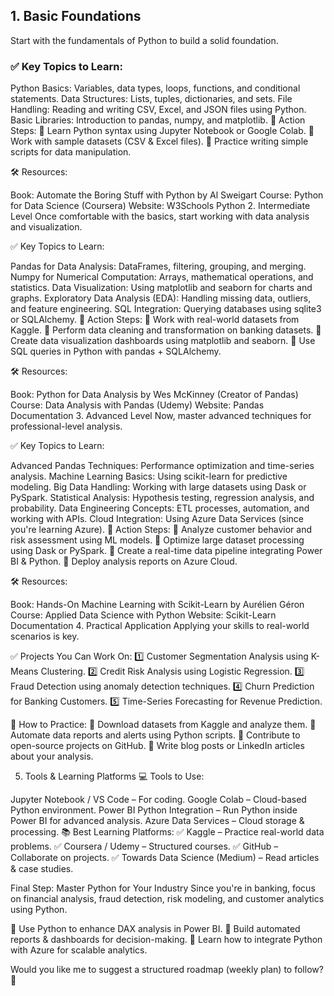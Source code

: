 ## 1. Basic Foundations
Start with the fundamentals of Python to build a solid foundation.

### ✅ Key Topics to Learn:

Python Basics: Variables, data types, loops, functions, and conditional statements.
Data Structures: Lists, tuples, dictionaries, and sets.
File Handling: Reading and writing CSV, Excel, and JSON files using Python.
Basic Libraries: Introduction to pandas, numpy, and matplotlib.
📌 Action Steps:
🔹 Learn Python syntax using Jupyter Notebook or Google Colab.
🔹 Work with sample datasets (CSV & Excel files).
🔹 Practice writing simple scripts for data manipulation.

🛠 Resources:

Book: Automate the Boring Stuff with Python by Al Sweigart
Course: Python for Data Science (Coursera)
Website: W3Schools Python
2. Intermediate Level
Once comfortable with the basics, start working with data analysis and visualization.

✅ Key Topics to Learn:

Pandas for Data Analysis: DataFrames, filtering, grouping, and merging.
Numpy for Numerical Computation: Arrays, mathematical operations, and statistics.
Data Visualization: Using matplotlib and seaborn for charts and graphs.
Exploratory Data Analysis (EDA): Handling missing data, outliers, and feature engineering.
SQL Integration: Querying databases using sqlite3 or SQLAlchemy.
📌 Action Steps:
🔹 Work with real-world datasets from Kaggle.
🔹 Perform data cleaning and transformation on banking datasets.
🔹 Create data visualization dashboards using matplotlib and seaborn.
🔹 Use SQL queries in Python with pandas + SQLAlchemy.

🛠 Resources:

Book: Python for Data Analysis by Wes McKinney (Creator of Pandas)
Course: Data Analysis with Pandas (Udemy)
Website: Pandas Documentation
3. Advanced Level
Now, master advanced techniques for professional-level analysis.

✅ Key Topics to Learn:

Advanced Pandas Techniques: Performance optimization and time-series analysis.
Machine Learning Basics: Using scikit-learn for predictive modeling.
Big Data Handling: Working with large datasets using Dask or PySpark.
Statistical Analysis: Hypothesis testing, regression analysis, and probability.
Data Engineering Concepts: ETL processes, automation, and working with APIs.
Cloud Integration: Using Azure Data Services (since you're learning Azure).
📌 Action Steps:
🔹 Analyze customer behavior and risk assessment using ML models.
🔹 Optimize large dataset processing using Dask or PySpark.
🔹 Create a real-time data pipeline integrating Power BI & Python.
🔹 Deploy analysis reports on Azure Cloud.

🛠 Resources:

Book: Hands-On Machine Learning with Scikit-Learn by Aurélien Géron
Course: Applied Data Science with Python
Website: Scikit-Learn Documentation
4. Practical Application
Applying your skills to real-world scenarios is key.

✅ Projects You Can Work On:
1️⃣ Customer Segmentation Analysis using K-Means Clustering.
2️⃣ Credit Risk Analysis using Logistic Regression.
3️⃣ Fraud Detection using anomaly detection techniques.
4️⃣ Churn Prediction for Banking Customers.
5️⃣ Time-Series Forecasting for Revenue Prediction.

📌 How to Practice:
🔹 Download datasets from Kaggle and analyze them.
🔹 Automate data reports and alerts using Python scripts.
🔹 Contribute to open-source projects on GitHub.
🔹 Write blog posts or LinkedIn articles about your analysis.

5. Tools & Learning Platforms
💻 Tools to Use:

Jupyter Notebook / VS Code – For coding.
Google Colab – Cloud-based Python environment.
Power BI Python Integration – Run Python inside Power BI for advanced analysis.
Azure Data Services – Cloud storage & processing.
📚 Best Learning Platforms:
✅ Kaggle – Practice real-world data problems.
✅ Coursera / Udemy – Structured courses.
✅ GitHub – Collaborate on projects.
✅ Towards Data Science (Medium) – Read articles & case studies.

Final Step: Master Python for Your Industry
Since you're in banking, focus on financial analysis, fraud detection, risk modeling, and customer analytics using Python.

🔹 Use Python to enhance DAX analysis in Power BI.
🔹 Build automated reports & dashboards for decision-making.
🔹 Learn how to integrate Python with Azure for scalable analytics.

Would you like me to suggest a structured roadmap (weekly plan) to follow? 🚀

